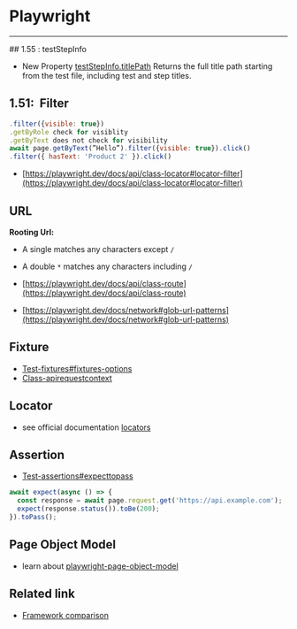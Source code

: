# Playwright

---

## 1.55 : testStepInfo 

- New Property [testStepInfo.titlePath](https://playwright.dev/docs/api/class-teststepinfo#test-step-info-title-path) Returns the full title path starting from the test file, including test and step titles.

## 1.51:  Filter

```js
.filter({visible: true})
.getByRole check for visiblity
.getByText does not check for visibility
await page.getByText(”Hello”).filter({visible: true}).click()
.filter({ hasText: 'Product 2' }).click()
```
- [https://playwright.dev/docs/api/class-locator#locator-filter](https://playwright.dev/docs/api/class-locator#locator-filter)

## URL

**Rooting Url:**

- A single matches any characters except `/`
- A double `*` matches any characters including `/`

- [https://playwright.dev/docs/api/class-route](https://playwright.dev/docs/api/class-route)
- [https://playwright.dev/docs/network#glob-url-patterns](https://playwright.dev/docs/network#glob-url-patterns)

## Fixture

- [Test-fixtures#fixtures-options](https://playwright.dev/docs/test-fixtures#fixtures-options)
- [Class-apirequestcontext](https://playwright.dev/docs/api/class-apirequestcontext)

## Locator

- see official documentation [locators](https://playwright.dev/docs/locators)

## Assertion

- [Test-assertions#expecttopass](https://playwright.dev/docs/test-assertions#expecttopass)

```js
await expect(async () => {
  const response = await page.request.get('https://api.example.com');
  expect(response.status()).toBe(200);
}).toPass();
```

## Page Object Model

- learn about [playwright-page-object-model](https://www.lambdatest.com/learning-hub/playwright-page-object-model)

## Related link
- [Framework comparison](https://www.checklyhq.com/blog/cypress-vs-selenium-vs-playwright-vs-puppeteer-speed-comparison/)